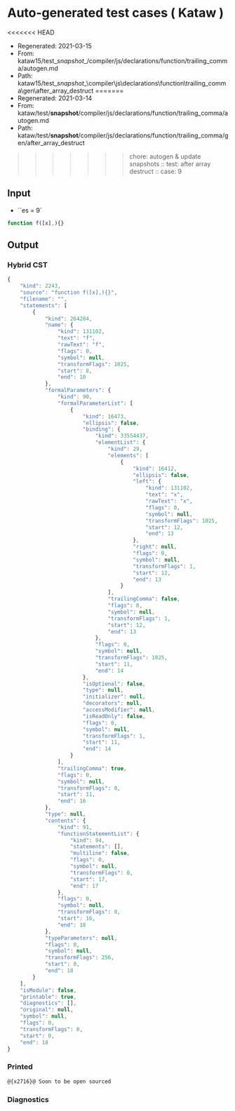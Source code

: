 # Auto-generated test cases ( Kataw )
<<<<<<< HEAD
- Regenerated: 2021-03-15
- From: kataw15/test\__snapshot__/compiler/js/declarations/function/trailing_comma/autogen.md
- Path: kataw15/test\__snapshot__\compiler\js\declarations\function\trailing_comma\gen\after_array_destruct
=======
- Regenerated: 2021-03-14
- From: kataw/test/__snapshot__/compiler/js/declarations/function/trailing_comma/autogen.md
- Path: kataw/test/__snapshot__/compiler/js/declarations/function/trailing_comma/gen/after_array_destruct
>>>>>>> chore: autogen & update snapshots
> :: test: after array destruct
> :: case: 9
## Input
- ``es = 9`

`````js
function f([x],){}
`````

## Output

### Hybrid CST

```javascript
{
    "kind": 2243,
    "source": "function f([x],){}",
    "filename": "",
    "statements": [
        {
            "kind": 264284,
            "name": {
                "kind": 131102,
                "text": "f",
                "rawText": "f",
                "flags": 0,
                "symbol": null,
                "transformFlags": 1025,
                "start": 8,
                "end": 10
            },
            "formalParameters": {
                "kind": 90,
                "formalParameterList": [
                    {
                        "kind": 16473,
                        "ellipsis": false,
                        "binding": {
                            "kind": 33554437,
                            "elementList": {
                                "kind": 29,
                                "elements": [
                                    {
                                        "kind": 16412,
                                        "ellipsis": false,
                                        "left": {
                                            "kind": 131102,
                                            "text": "x",
                                            "rawText": "x",
                                            "flags": 0,
                                            "symbol": null,
                                            "transformFlags": 1025,
                                            "start": 12,
                                            "end": 13
                                        },
                                        "right": null,
                                        "flags": 0,
                                        "symbol": null,
                                        "transformFlags": 1,
                                        "start": 12,
                                        "end": 13
                                    }
                                ],
                                "trailingComma": false,
                                "flags": 0,
                                "symbol": null,
                                "transformFlags": 1,
                                "start": 12,
                                "end": 13
                            },
                            "flags": 0,
                            "symbol": null,
                            "transformFlags": 1025,
                            "start": 11,
                            "end": 14
                        },
                        "isOptional": false,
                        "type": null,
                        "initializer": null,
                        "decorators": null,
                        "accessModifier": null,
                        "isReadOnly": false,
                        "flags": 0,
                        "symbol": null,
                        "transformFlags": 1,
                        "start": 11,
                        "end": 14
                    }
                ],
                "trailingComma": true,
                "flags": 0,
                "symbol": null,
                "transformFlags": 0,
                "start": 11,
                "end": 16
            },
            "type": null,
            "contents": {
                "kind": 91,
                "functionStatementList": {
                    "kind": 94,
                    "statements": [],
                    "multiline": false,
                    "flags": 0,
                    "symbol": null,
                    "transformFlags": 0,
                    "start": 17,
                    "end": 17
                },
                "flags": 0,
                "symbol": null,
                "transformFlags": 0,
                "start": 16,
                "end": 18
            },
            "typeParameters": null,
            "flags": 0,
            "symbol": null,
            "transformFlags": 256,
            "start": 0,
            "end": 18
        }
    ],
    "isModule": false,
    "printable": true,
    "diagnostics": [],
    "original": null,
    "symbol": null,
    "flags": 0,
    "transformFlags": 0,
    "start": 0,
    "end": 18
}
```

### Printed

```javascript
@{x2716}@ Soon to be open sourced
```

### Diagnostics

```javascript

```

